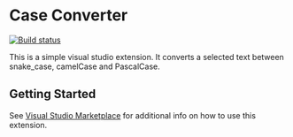 # Case Converter
[![Build status](https://ci.appveyor.com/api/projects/status/35itwumwi25uxtw9?svg=true)](https://ci.appveyor.com/project/munyabe/caseconverter)

This is a simple visual studio extension. It converts a selected text between snake_case, camelCase and PascalCase.

## Getting Started
See [Visual Studio Marketplace](https://marketplace.visualstudio.com/items?itemName=munyabe.CaseConverter) for additional info on how to use this extension.
